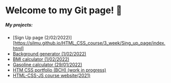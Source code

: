 # Welcome to my Git page! :space_invader:
##### My projects:
- [Sign Up page (2/02/2022)][https://silmu.github.io/HTML_CSS_course/3_week/Sing_up_page/index.html]
- [Background generator (1/02/2022)](https://silmu.github.io/JS_with_Margit/3_week/Background%20generator/index.html)
- [BMI calculator (1/02/2022)](https://silmu.github.io/JS_with_Margit/3_week/BMI%20calculator/index.html)
- [Gasoline calculator (29/01/2022)](https://silmu.github.io/JS_with_Margit/2_week/2_gasoline_task/index.html)
- [HTM CSS portfolio (BCH) (work in progress)](https://silmu.github.io/HTML_CSS_portfolio/)
- [HTML-CSS-JS course website(2021)](https://silmu.github.io/js-course-website)


<!--##### GitHub about git pages:

You can use the [editor on GitHub](https://github.com/silmu/silmu.github.io/edit/main/index.md) to maintain and preview the content for your website in Markdown files.

Whenever you commit to this repository, GitHub Pages will run [Jekyll](https://jekyllrb.com/) to rebuild the pages in your site, from the content in your Markdown files.

### Markdown

Markdown is a lightweight and easy-to-use syntax for styling your writing. It includes conventions for

```markdown
Syntax highlighted code block

# Header 1
## Header 2
### Header 3

- Bulleted
- List

1. Numbered
2. List

**Bold** and _Italic_ and `Code` text

[Link](url) and ![Image](src)
```

For more details see [Basic writing and formatting syntax](https://docs.github.com/en/github/writing-on-github/getting-started-with-writing-and-formatting-on-github/basic-writing-and-formatting-syntax).

### Jekyll Themes

Your Pages site will use the layout and styles from the Jekyll theme you have selected in your [repository settings](https://github.com/silmu/silmu.github.io/settings/pages). The name of this theme is saved in the Jekyll `_config.yml` configuration file.

### Support or Contact

Having trouble with Pages? Check out our [documentation](https://docs.github.com/categories/github-pages-basics/) or [contact support](https://support.github.com/contact) and we’ll help you sort it out.-->
